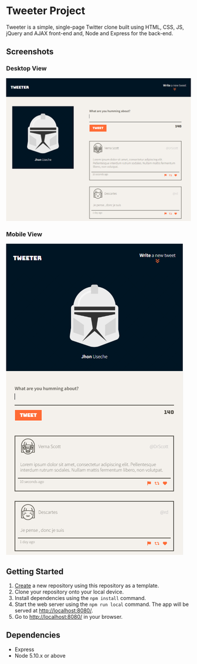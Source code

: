 # Tweeter Project

Tweeter is a simple, single-page Twitter clone built using HTML, CSS, JS, jQuery and AJAX front-end and, Node and Express for the back-end.

## Screenshots

### Desktop View
!["Desktop view"](/docs/desktop.PNG)

### Mobile View
!["Mobile view"](/docs/mobile.PNG)

## Getting Started

1. [Create](https://docs.github.com/en/repositories/creating-and-managing-repositories/creating-a-repository-from-a-template) a new repository using this repository as a template.
2. Clone your repository onto your local device.
3. Install dependencies using the `npm install` command.
3. Start the web server using the `npm run local` command. The app will be served at <http://localhost:8080/>.
4. Go to <http://localhost:8080/> in your browser.

## Dependencies

- Express
- Node 5.10.x or above
